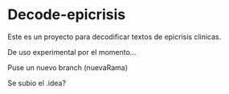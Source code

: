 # Decode-epicrisis

Este es un proyecto para decodificar textos de epicrisis clinicas.

De uso experimental por el momento...

Puse un nuevo branch (nuevaRama)

Se subio el .idea?